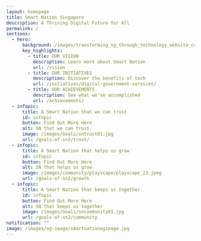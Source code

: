 ```yaml
---
layout: homepage
title: Smart Nation Singapore
description: A Thriving Digital Future for All
permalink: /
sections:
  - hero:
      background: /images/transforming_sg_through_technology_website_cover_estate.jpg
      key_highlights:
        - title: OUR VISION
          description: Learn more about Smart Nation
          url: /vision
        - title: OUR INITIATIVES
          description: Discover the benefits of tech
          url: /initiatives/digital-government-services/
        - title: OUR ACHIEVEMENTS
          description: See what we've accomplished
          url: /achievements/
  - infopic:
      title: A Smart Nation that we can trust
      id: infopic
      button: Find Out More Here
      alt: SN that we can trust
      image: /images/Goals/sntrust01.jpg
      url: /goals-of-sn2/trust/
  - infopic:
      title: A Smart Nation that helps us grow
      id: infopic
      button: Find Out More Here
      alt: SN that helps us grow
      image: /images/community/playscape/playscape_23.jpeg
      url: /goals-of-sn2/growth
  - infopic:
      title: A Smart Nation that keeps us together
      id: infopic
      button: Find Out More Here
      alt: SN that keeps us together
      image: /images/Goals/sncommunity01.jpg
      url: /goals-of-sn2/community
notification: ""
image: /images/og-image/smartnationogimage.jpg
---
```

